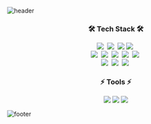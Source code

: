 

<!--
**sanga327/sanga327** is a ✨ _special_ ✨ repository because its `README.md` (this file) appears on your GitHub profile.

Here are some ideas to get you started:

- 🔭 I’m currently working on ...
- 🌱 I’m currently learning ...
- 👯 I’m looking to collaborate on ...
- 🤔 I’m looking for help with ...
- 💬 Ask me about ...
- 📫 How to reach me: ...
- 😄 Pronouns: ...
- ⚡ Fun fact: ...
+는 %2B로, 공백은 %20로 치환
-->


![header](https://capsule-render.vercel.app/api?type=waving&color=timeGradient&height=230&section=header&text=SANG%20A&fontSize=70&fontAlign=50&animation=twinkling)
<!-- ![header](https://capsule-render.vercel.app/api?type=rect&color=timeAuto&height=160&section=header&text=💛SANG%20A💛&fontAlignY=60&fontSize=70&animation=twinkling) -->

<h3 align="center">🛠 Tech Stack 🛠</h3>
<!-- <p align="center"> Techs that I've used at least once </p> -->

<p align="center">
  <img src="https://img.shields.io/badge/Python-3766AB?style=flat-square&logo=Python&logoColor=white"/></a>&nbsp 
  <img src="https://img.shields.io/badge/Java-007396?style=flat-square&logo=Java&logoColor=white"/></a>&nbsp
<!--   <img src="https://img.shields.io/badge/R-%23276DC3.svg?style=flat-square&logo=r&logoColor=white"/></a>&nbsp  -->
  <img src="https://img.shields.io/badge/elasticsearch-005571?style=flat-square&logo=elasticsearch&logoColor=white"/>
<!--   <img src="https://img.shields.io/badge/C++-00599C?style=flat-square&logo=C%2B%2B&logoColor=white"/></a>&nbsp -->
  <img src="https://img.shields.io/badge/MySQL-4479A1?style=flat-square&logo=MySql&logoColor=white"/></a>&nbsp    
  <br> 
  <img src="https://img.shields.io/badge/SpringBoot-6DB33F?style=flat-square&logo=Spring&logoColor=white"/></a>&nbsp 
  <img src="https://img.shields.io/badge/Javascript-F7DF1E?style=flat-square&logo=javascript&logoColor=white"/></a>&nbsp 
  <img src="https://img.shields.io/badge/HTML5-%23E34F26.svg?style=flat-square&logo=html5&logoColor=white"/></a>&nbsp 
  <img src="https://img.shields.io/badge/CSS3-1572B6?style=flat-square&logo=css3&logoColor=white"/></a>&nbsp
  <img src="https://img.shields.io/badge/React-61DAFB?style=flat-square&logo=React&logoColor=white"/></a>&nbsp
  <br>
  <img src="https://img.shields.io/badge/scikit--learn-%23F7931E.svg?style=flat-square&logo=scikit-learn&logoColor=white"/></a>&nbsp
  <img src="https://img.shields.io/badge/Keras-%23D00000.svg?style=flat-square&logo=Keras&logoColor=white"/></a>&nbsp
  <img src="https://img.shields.io/badge/TensorFlow-%23FF6F00.svg?style=flat-square&logo=TensorFlow&logoColor=white"/></a>&nbsp


</p>

<h3 align="center"> ⚡ Tools ⚡ </h3>
<p align="center">
  <img src="https://img.shields.io/badge/Slack-4A154B?style=flat-square&logo=Slack&logoColor=white" />
  <img src="https://img.shields.io/badge/Git-F05032?style=flat-square&logo=Git&logoColor=white"/>
  <img src="https://img.shields.io/badge/GitHub-%23121011.svg?style=flat-square&logo=github&logoColor=white"/>
</p>
  
  
<!-- <h3 align="center"> 💛 Me 💛 </h3>
<p align="center">
  <a href="mailto:@gmail.com"><img src="https://img.shields.io/badge/Gmail-EA4335?style=flat-square&logo=Gmail&logoColor=white"/></a>&nbsp
  <a href="mailto:https://"><img src="https://img.shields.io/badge/Blog-DD0B78?style=flat-square&logo=GitHub%20Sponsors&logoColor=white"/></a>
</p> -->
  

![footer](https://capsule-render.vercel.app/api?type=waving&color=timeGradient&height=100&section=footer)
<!-- ![footer](https://capsule-render.vercel.app/api?type=rect&color=timeAuto&height=40&section=footer) -->
